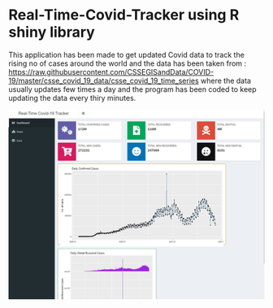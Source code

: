 # Real-Time-Covid-Tracker using R shiny library


This application has been made to get updated Covid data to track the rising no of cases around the world and the data has been taken from
: https://raw.githubusercontent.com/CSSEGISandData/COVID-19/master/csse_covid_19_data/csse_covid_19_time_series where the data usually updates few times a day and 
the program has been coded to keep updating the data every thiry minutes.


![This is an image](https://github.com/fernandosrinesh/Real-Time-Covid-Tracker/blob/main/Screenshot%201.jpeg)
